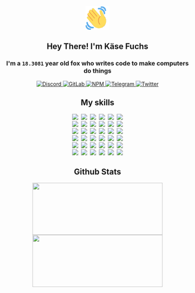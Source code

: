 <div><p align=center><img src=./resources/images/wave.gif width=64px height=64px></p><h2 align=center>Hey There! I'm Käse Fuchs</h2><h3 align=center>I'm a <code>18.3081</code> year old fox who writes code to make computers do things</h3><p align=center><a href=https://discord.com/users/507526681125322772><img alt=Discord src="https://img.shields.io/badge/Discord-5865F2?logo=discord&logoColor=white&style=flat-square#85a0e9646a29c964e716c14c95e0ab70"> </a><a href=https://gitlab.com/kasefuchs><img alt=GitLab src="https://img.shields.io/badge/GitLab-330F63?logo=gitlab&logoColor=white&style=flat-square#85a0e9646a29c964e716c14c95e0ab70"> </a><a href=https://npmjs.com/~kasefuchs><img alt=NPM src="https://img.shields.io/badge/NPM-CB3837?logo=npm&logoColor=white&style=flat-square#85a0e9646a29c964e716c14c95e0ab70"> </a><a href=https://t.me/kasefuchs><img alt=Telegram src="https://img.shields.io/badge/Telegram-2CA5E0?logo=telegram&logoColor=white&style=flat-square#85a0e9646a29c964e716c14c95e0ab70"> </a><a href=https://twitter.com/kasefuchs><img alt=Twitter src="https://img.shields.io/badge/Twitter-1DA1F2?logo=twitter&logoColor=white&style=flat-square#85a0e9646a29c964e716c14c95e0ab70"></a></p><h2 align=center>My skills</h2><p align=center><a href=https://aws.amazon.com/ ><picture><source srcset="https://skillicons.dev/icons?i=aws&theme=dark#85a0e9646a29c964e716c14c95e0ab70" media="(prefers-color-scheme: dark)"><source srcset="https://skillicons.dev/icons?i=aws&theme=light#85a0e9646a29c964e716c14c95e0ab70" media="(prefers-color-scheme: light), (prefers-color-scheme: no-preference)"><img src="https://skillicons.dev/icons?i=aws&theme=light#85a0e9646a29c964e716c14c95e0ab70"></picture></a>&nbsp;&nbsp;<a href=https://en.wikipedia.org/wiki/Bash_(Unix_shell)><picture><source srcset="https://skillicons.dev/icons?i=bash&theme=dark#85a0e9646a29c964e716c14c95e0ab70" media="(prefers-color-scheme: dark)"><source srcset="https://skillicons.dev/icons?i=bash&theme=light#85a0e9646a29c964e716c14c95e0ab70" media="(prefers-color-scheme: light), (prefers-color-scheme: no-preference)"><img src="https://skillicons.dev/icons?i=bash&theme=light#85a0e9646a29c964e716c14c95e0ab70"></picture></a>&nbsp;&nbsp;<a href=https://discord.com/developers/docs><picture><source srcset="https://skillicons.dev/icons?i=bots&theme=dark#85a0e9646a29c964e716c14c95e0ab70" media="(prefers-color-scheme: dark)"><source srcset="https://skillicons.dev/icons?i=bots&theme=light#85a0e9646a29c964e716c14c95e0ab70" media="(prefers-color-scheme: light), (prefers-color-scheme: no-preference)"><img src="https://skillicons.dev/icons?i=bots&theme=light#85a0e9646a29c964e716c14c95e0ab70"></picture></a>&nbsp;&nbsp;<a href=https://www.cloudflare.com/ ><picture><source srcset="https://skillicons.dev/icons?i=cloudflare&theme=dark#85a0e9646a29c964e716c14c95e0ab70" media="(prefers-color-scheme: dark)"><source srcset="https://skillicons.dev/icons?i=cloudflare&theme=light#85a0e9646a29c964e716c14c95e0ab70" media="(prefers-color-scheme: light), (prefers-color-scheme: no-preference)"><img src="https://skillicons.dev/icons?i=cloudflare&theme=light#85a0e9646a29c964e716c14c95e0ab70"></picture></a>&nbsp;&nbsp;<a href=https://en.wikipedia.org/wiki/CSS><picture><source srcset="https://skillicons.dev/icons?i=css&theme=dark#85a0e9646a29c964e716c14c95e0ab70" media="(prefers-color-scheme: dark)"><source srcset="https://skillicons.dev/icons?i=css&theme=light#85a0e9646a29c964e716c14c95e0ab70" media="(prefers-color-scheme: light), (prefers-color-scheme: no-preference)"><img src="https://skillicons.dev/icons?i=css&theme=light#85a0e9646a29c964e716c14c95e0ab70"></picture></a>&nbsp;&nbsp;<a href=https://www.docker.com/ ><picture><source srcset="https://skillicons.dev/icons?i=docker&theme=dark#85a0e9646a29c964e716c14c95e0ab70" media="(prefers-color-scheme: dark)"><source srcset="https://skillicons.dev/icons?i=docker&theme=light#85a0e9646a29c964e716c14c95e0ab70" media="(prefers-color-scheme: light), (prefers-color-scheme: no-preference)"><img src="https://skillicons.dev/icons?i=docker&theme=light#85a0e9646a29c964e716c14c95e0ab70"></picture></a><br><a href=https://www.electronjs.org/ ><picture><source srcset="https://skillicons.dev/icons?i=electron&theme=dark#85a0e9646a29c964e716c14c95e0ab70" media="(prefers-color-scheme: dark)"><source srcset="https://skillicons.dev/icons?i=electron&theme=light#85a0e9646a29c964e716c14c95e0ab70" media="(prefers-color-scheme: light), (prefers-color-scheme: no-preference)"><img src="https://skillicons.dev/icons?i=electron&theme=light#85a0e9646a29c964e716c14c95e0ab70"></picture></a>&nbsp;&nbsp;<a href=https://expressjs.com/ ><picture><source srcset="https://skillicons.dev/icons?i=express&theme=dark#85a0e9646a29c964e716c14c95e0ab70" media="(prefers-color-scheme: dark)"><source srcset="https://skillicons.dev/icons?i=express&theme=light#85a0e9646a29c964e716c14c95e0ab70" media="(prefers-color-scheme: light), (prefers-color-scheme: no-preference)"><img src="https://skillicons.dev/icons?i=express&theme=light#85a0e9646a29c964e716c14c95e0ab70"></picture></a>&nbsp;&nbsp;<a href=https://www.figma.com/ ><picture><source srcset="https://skillicons.dev/icons?i=figma&theme=dark#85a0e9646a29c964e716c14c95e0ab70" media="(prefers-color-scheme: dark)"><source srcset="https://skillicons.dev/icons?i=figma&theme=light#85a0e9646a29c964e716c14c95e0ab70" media="(prefers-color-scheme: light), (prefers-color-scheme: no-preference)"><img src="https://skillicons.dev/icons?i=figma&theme=light#85a0e9646a29c964e716c14c95e0ab70"></picture></a>&nbsp;&nbsp;<a href=https://firebase.google.com/ ><picture><source srcset="https://skillicons.dev/icons?i=firebase&theme=dark#85a0e9646a29c964e716c14c95e0ab70" media="(prefers-color-scheme: dark)"><source srcset="https://skillicons.dev/icons?i=firebase&theme=light#85a0e9646a29c964e716c14c95e0ab70" media="(prefers-color-scheme: light), (prefers-color-scheme: no-preference)"><img src="https://skillicons.dev/icons?i=firebase&theme=light#85a0e9646a29c964e716c14c95e0ab70"></picture></a>&nbsp;&nbsp;<a href=https://flask.palletsprojects.com/ ><picture><source srcset="https://skillicons.dev/icons?i=flask&theme=dark#85a0e9646a29c964e716c14c95e0ab70" media="(prefers-color-scheme: dark)"><source srcset="https://skillicons.dev/icons?i=flask&theme=light#85a0e9646a29c964e716c14c95e0ab70" media="(prefers-color-scheme: light), (prefers-color-scheme: no-preference)"><img src="https://skillicons.dev/icons?i=flask&theme=light#85a0e9646a29c964e716c14c95e0ab70"></picture></a>&nbsp;&nbsp;<a href=https://cloud.google.com/ ><picture><source srcset="https://skillicons.dev/icons?i=gcp&theme=dark#85a0e9646a29c964e716c14c95e0ab70" media="(prefers-color-scheme: dark)"><source srcset="https://skillicons.dev/icons?i=gcp&theme=light#85a0e9646a29c964e716c14c95e0ab70" media="(prefers-color-scheme: light), (prefers-color-scheme: no-preference)"><img src="https://skillicons.dev/icons?i=gcp&theme=light#85a0e9646a29c964e716c14c95e0ab70"></picture></a><br><a href=https://git-scm.com/ ><picture><source srcset="https://skillicons.dev/icons?i=git&theme=dark#85a0e9646a29c964e716c14c95e0ab70" media="(prefers-color-scheme: dark)"><source srcset="https://skillicons.dev/icons?i=git&theme=light#85a0e9646a29c964e716c14c95e0ab70" media="(prefers-color-scheme: light), (prefers-color-scheme: no-preference)"><img src="https://skillicons.dev/icons?i=git&theme=light#85a0e9646a29c964e716c14c95e0ab70"></picture></a>&nbsp;&nbsp;<a href=https://github.com/ ><picture><source srcset="https://skillicons.dev/icons?i=github&theme=dark#85a0e9646a29c964e716c14c95e0ab70" media="(prefers-color-scheme: dark)"><source srcset="https://skillicons.dev/icons?i=github&theme=light#85a0e9646a29c964e716c14c95e0ab70" media="(prefers-color-scheme: light), (prefers-color-scheme: no-preference)"><img src="https://skillicons.dev/icons?i=github&theme=light#85a0e9646a29c964e716c14c95e0ab70"></picture></a>&nbsp;&nbsp;<a href=https://gitlab.com/ ><picture><source srcset="https://skillicons.dev/icons?i=gitlab&theme=dark#85a0e9646a29c964e716c14c95e0ab70" media="(prefers-color-scheme: dark)"><source srcset="https://skillicons.dev/icons?i=gitlab&theme=light#85a0e9646a29c964e716c14c95e0ab70" media="(prefers-color-scheme: light), (prefers-color-scheme: no-preference)"><img src="https://skillicons.dev/icons?i=gitlab&theme=light#85a0e9646a29c964e716c14c95e0ab70"></picture></a>&nbsp;&nbsp;<a href=https://www.heroku.com/ ><picture><source srcset="https://skillicons.dev/icons?i=heroku&theme=dark#85a0e9646a29c964e716c14c95e0ab70" media="(prefers-color-scheme: dark)"><source srcset="https://skillicons.dev/icons?i=heroku&theme=light#85a0e9646a29c964e716c14c95e0ab70" media="(prefers-color-scheme: light), (prefers-color-scheme: no-preference)"><img src="https://skillicons.dev/icons?i=heroku&theme=light#85a0e9646a29c964e716c14c95e0ab70"></picture></a>&nbsp;&nbsp;<a href=https://en.wikipedia.org/wiki/HTML><picture><source srcset="https://skillicons.dev/icons?i=html&theme=dark#85a0e9646a29c964e716c14c95e0ab70" media="(prefers-color-scheme: dark)"><source srcset="https://skillicons.dev/icons?i=html&theme=light#85a0e9646a29c964e716c14c95e0ab70" media="(prefers-color-scheme: light), (prefers-color-scheme: no-preference)"><img src="https://skillicons.dev/icons?i=html&theme=light#85a0e9646a29c964e716c14c95e0ab70"></picture></a>&nbsp;&nbsp;<a href=https://en.wikipedia.org/wiki/JavaScript><picture><source srcset="https://skillicons.dev/icons?i=js&theme=dark#85a0e9646a29c964e716c14c95e0ab70" media="(prefers-color-scheme: dark)"><source srcset="https://skillicons.dev/icons?i=js&theme=light#85a0e9646a29c964e716c14c95e0ab70" media="(prefers-color-scheme: light), (prefers-color-scheme: no-preference)"><img src="https://skillicons.dev/icons?i=js&theme=light#85a0e9646a29c964e716c14c95e0ab70"></picture></a><br><a href=https://en.wikipedia.org/wiki/Linux><picture><source srcset="https://skillicons.dev/icons?i=linux&theme=dark#85a0e9646a29c964e716c14c95e0ab70" media="(prefers-color-scheme: dark)"><source srcset="https://skillicons.dev/icons?i=linux&theme=light#85a0e9646a29c964e716c14c95e0ab70" media="(prefers-color-scheme: light), (prefers-color-scheme: no-preference)"><img src="https://skillicons.dev/icons?i=linux&theme=light#85a0e9646a29c964e716c14c95e0ab70"></picture></a>&nbsp;&nbsp;<a href=https://mui.com/ ><picture><source srcset="https://skillicons.dev/icons?i=materialui&theme=dark#85a0e9646a29c964e716c14c95e0ab70" media="(prefers-color-scheme: dark)"><source srcset="https://skillicons.dev/icons?i=materialui&theme=light#85a0e9646a29c964e716c14c95e0ab70" media="(prefers-color-scheme: light), (prefers-color-scheme: no-preference)"><img src="https://skillicons.dev/icons?i=materialui&theme=light#85a0e9646a29c964e716c14c95e0ab70"></picture></a>&nbsp;&nbsp;<a href=https://en.wikipedia.org/wiki/Markdown><picture><source srcset="https://skillicons.dev/icons?i=md&theme=dark#85a0e9646a29c964e716c14c95e0ab70" media="(prefers-color-scheme: dark)"><source srcset="https://skillicons.dev/icons?i=md&theme=light#85a0e9646a29c964e716c14c95e0ab70" media="(prefers-color-scheme: light), (prefers-color-scheme: no-preference)"><img src="https://skillicons.dev/icons?i=md&theme=light#85a0e9646a29c964e716c14c95e0ab70"></picture></a>&nbsp;&nbsp;<a href=https://www.mongodb.com/ ><picture><source srcset="https://skillicons.dev/icons?i=mongodb&theme=dark#85a0e9646a29c964e716c14c95e0ab70" media="(prefers-color-scheme: dark)"><source srcset="https://skillicons.dev/icons?i=mongodb&theme=light#85a0e9646a29c964e716c14c95e0ab70" media="(prefers-color-scheme: light), (prefers-color-scheme: no-preference)"><img src="https://skillicons.dev/icons?i=mongodb&theme=light#85a0e9646a29c964e716c14c95e0ab70"></picture></a>&nbsp;&nbsp;<a href=https://www.mysql.com/ ><picture><source srcset="https://skillicons.dev/icons?i=mysql&theme=dark#85a0e9646a29c964e716c14c95e0ab70" media="(prefers-color-scheme: dark)"><source srcset="https://skillicons.dev/icons?i=mysql&theme=light#85a0e9646a29c964e716c14c95e0ab70" media="(prefers-color-scheme: light), (prefers-color-scheme: no-preference)"><img src="https://skillicons.dev/icons?i=mysql&theme=light#85a0e9646a29c964e716c14c95e0ab70"></picture></a>&nbsp;&nbsp;<a href=https://nextjs.org/ ><picture><source srcset="https://skillicons.dev/icons?i=nextjs&theme=dark#85a0e9646a29c964e716c14c95e0ab70" media="(prefers-color-scheme: dark)"><source srcset="https://skillicons.dev/icons?i=nextjs&theme=light#85a0e9646a29c964e716c14c95e0ab70" media="(prefers-color-scheme: light), (prefers-color-scheme: no-preference)"><img src="https://skillicons.dev/icons?i=nextjs&theme=light#85a0e9646a29c964e716c14c95e0ab70"></picture></a><br><a href=https://nodejs.org/en/ ><picture><source srcset="https://skillicons.dev/icons?i=nodejs&theme=dark#85a0e9646a29c964e716c14c95e0ab70" media="(prefers-color-scheme: dark)"><source srcset="https://skillicons.dev/icons?i=nodejs&theme=light#85a0e9646a29c964e716c14c95e0ab70" media="(prefers-color-scheme: light), (prefers-color-scheme: no-preference)"><img src="https://skillicons.dev/icons?i=nodejs&theme=light#85a0e9646a29c964e716c14c95e0ab70"></picture></a>&nbsp;&nbsp;<a href=https://www.postgresql.org/ ><picture><source srcset="https://skillicons.dev/icons?i=postgres&theme=dark#85a0e9646a29c964e716c14c95e0ab70" media="(prefers-color-scheme: dark)"><source srcset="https://skillicons.dev/icons?i=postgres&theme=light#85a0e9646a29c964e716c14c95e0ab70" media="(prefers-color-scheme: light), (prefers-color-scheme: no-preference)"><img src="https://skillicons.dev/icons?i=postgres&theme=light#85a0e9646a29c964e716c14c95e0ab70"></picture></a>&nbsp;&nbsp;<a href=https://learn.microsoft.com/en-us/powershell/ ><picture><source srcset="https://skillicons.dev/icons?i=powershell&theme=dark#85a0e9646a29c964e716c14c95e0ab70" media="(prefers-color-scheme: dark)"><source srcset="https://skillicons.dev/icons?i=powershell&theme=light#85a0e9646a29c964e716c14c95e0ab70" media="(prefers-color-scheme: light), (prefers-color-scheme: no-preference)"><img src="https://skillicons.dev/icons?i=powershell&theme=light#85a0e9646a29c964e716c14c95e0ab70"></picture></a>&nbsp;&nbsp;<a href=https://www.python.org/ ><picture><source srcset="https://skillicons.dev/icons?i=py&theme=dark#85a0e9646a29c964e716c14c95e0ab70" media="(prefers-color-scheme: dark)"><source srcset="https://skillicons.dev/icons?i=py&theme=light#85a0e9646a29c964e716c14c95e0ab70" media="(prefers-color-scheme: light), (prefers-color-scheme: no-preference)"><img src="https://skillicons.dev/icons?i=py&theme=light#85a0e9646a29c964e716c14c95e0ab70"></picture></a>&nbsp;&nbsp;<a href=https://www.raspberrypi.org/ ><picture><source srcset="https://skillicons.dev/icons?i=raspberrypi&theme=dark#85a0e9646a29c964e716c14c95e0ab70" media="(prefers-color-scheme: dark)"><source srcset="https://skillicons.dev/icons?i=raspberrypi&theme=light#85a0e9646a29c964e716c14c95e0ab70" media="(prefers-color-scheme: light), (prefers-color-scheme: no-preference)"><img src="https://skillicons.dev/icons?i=raspberrypi&theme=light#85a0e9646a29c964e716c14c95e0ab70"></picture></a>&nbsp;&nbsp;<a href=https://reactjs.org/ ><picture><source srcset="https://skillicons.dev/icons?i=react&theme=dark#85a0e9646a29c964e716c14c95e0ab70" media="(prefers-color-scheme: dark)"><source srcset="https://skillicons.dev/icons?i=react&theme=light#85a0e9646a29c964e716c14c95e0ab70" media="(prefers-color-scheme: light), (prefers-color-scheme: no-preference)"><img src="https://skillicons.dev/icons?i=react&theme=light#85a0e9646a29c964e716c14c95e0ab70"></picture></a><br><a href=https://redux.js.org/ ><picture><source srcset="https://skillicons.dev/icons?i=redux&theme=dark#85a0e9646a29c964e716c14c95e0ab70" media="(prefers-color-scheme: dark)"><source srcset="https://skillicons.dev/icons?i=redux&theme=light#85a0e9646a29c964e716c14c95e0ab70" media="(prefers-color-scheme: light), (prefers-color-scheme: no-preference)"><img src="https://skillicons.dev/icons?i=redux&theme=light#85a0e9646a29c964e716c14c95e0ab70"></picture></a>&nbsp;&nbsp;<a href=https://en.wikipedia.org/wiki/Regular_expression><picture><source srcset="https://skillicons.dev/icons?i=regex&theme=dark#85a0e9646a29c964e716c14c95e0ab70" media="(prefers-color-scheme: dark)"><source srcset="https://skillicons.dev/icons?i=regex&theme=light#85a0e9646a29c964e716c14c95e0ab70" media="(prefers-color-scheme: light), (prefers-color-scheme: no-preference)"><img src="https://skillicons.dev/icons?i=regex&theme=light#85a0e9646a29c964e716c14c95e0ab70"></picture></a>&nbsp;&nbsp;<a href=https://en.wikipedia.org/wiki/Sass_(stylesheet_language)><picture><source srcset="https://skillicons.dev/icons?i=sass&theme=dark#85a0e9646a29c964e716c14c95e0ab70" media="(prefers-color-scheme: dark)"><source srcset="https://skillicons.dev/icons?i=sass&theme=light#85a0e9646a29c964e716c14c95e0ab70" media="(prefers-color-scheme: light), (prefers-color-scheme: no-preference)"><img src="https://skillicons.dev/icons?i=sass&theme=light#85a0e9646a29c964e716c14c95e0ab70"></picture></a>&nbsp;&nbsp;<a href=https://www.typescriptlang.org/ ><picture><source srcset="https://skillicons.dev/icons?i=ts&theme=dark#85a0e9646a29c964e716c14c95e0ab70" media="(prefers-color-scheme: dark)"><source srcset="https://skillicons.dev/icons?i=ts&theme=light#85a0e9646a29c964e716c14c95e0ab70" media="(prefers-color-scheme: light), (prefers-color-scheme: no-preference)"><img src="https://skillicons.dev/icons?i=ts&theme=light#85a0e9646a29c964e716c14c95e0ab70"></picture></a>&nbsp;&nbsp;<a href=https://unity.com/ ><picture><source srcset="https://skillicons.dev/icons?i=unity&theme=dark#85a0e9646a29c964e716c14c95e0ab70" media="(prefers-color-scheme: dark)"><source srcset="https://skillicons.dev/icons?i=unity&theme=light#85a0e9646a29c964e716c14c95e0ab70" media="(prefers-color-scheme: light), (prefers-color-scheme: no-preference)"><img src="https://skillicons.dev/icons?i=unity&theme=light#85a0e9646a29c964e716c14c95e0ab70"></picture></a>&nbsp;&nbsp;<a href=https://workers.cloudflare.com/ ><picture><source srcset="https://skillicons.dev/icons?i=workers&theme=dark#85a0e9646a29c964e716c14c95e0ab70" media="(prefers-color-scheme: dark)"><source srcset="https://skillicons.dev/icons?i=workers&theme=light#85a0e9646a29c964e716c14c95e0ab70" media="(prefers-color-scheme: light), (prefers-color-scheme: no-preference)"><img src="https://skillicons.dev/icons?i=workers&theme=light#85a0e9646a29c964e716c14c95e0ab70"></picture></a><br></p><h2 align=center>Github Stats</h2><p align=center><picture><source srcset="https://github-readme-stats-kasefuchs.vercel.app/api/?count_private=true&hide_border=true&hide_rank=true&line_height=20&hide_title=true&username=Kasefuchs&theme=dark#85a0e9646a29c964e716c14c95e0ab70" media="(prefers-color-scheme: dark)"><source srcset="https://github-readme-stats-kasefuchs.vercel.app/api/?count_private=true&hide_border=true&hide_rank=true&line_height=20&hide_title=true&username=Kasefuchs&theme=light#85a0e9646a29c964e716c14c95e0ab70" media="(prefers-color-scheme: light), (prefers-color-scheme: no-preference)"><img align=middle width=350 height=140 src="https://github-readme-stats-kasefuchs.vercel.app/api/?count_private=true&hide_border=true&hide_rank=true&line_height=20&hide_title=true&username=Kasefuchs&theme=light#85a0e9646a29c964e716c14c95e0ab70"></picture><picture><source srcset="https://github-readme-stats-kasefuchs.vercel.app/api/top-langs/?count_private=true&hide_border=true&layout=compact&username=Kasefuchs&theme=dark#85a0e9646a29c964e716c14c95e0ab70" media="(prefers-color-scheme: dark)"><source srcset="https://github-readme-stats-kasefuchs.vercel.app/api/top-langs/?count_private=true&hide_border=true&layout=compact&username=Kasefuchs&theme=light#85a0e9646a29c964e716c14c95e0ab70" media="(prefers-color-scheme: light), (prefers-color-scheme: no-preference)"><img align=middle width=350 height=140 src="https://github-readme-stats-kasefuchs.vercel.app/api/top-langs/?count_private=true&hide_border=true&layout=compact&username=Kasefuchs&theme=light#85a0e9646a29c964e716c14c95e0ab70"></picture></p><img src="https://hit.yhype.me/github/profile?user_id=64592097#85a0e9646a29c964e716c14c95e0ab70" alt=""></div>